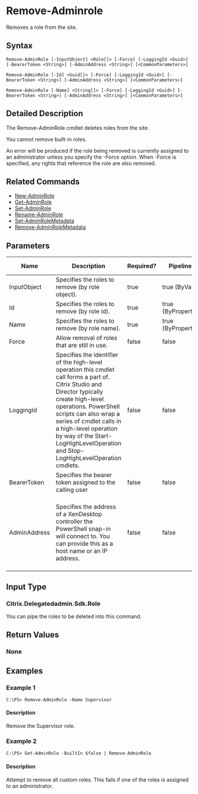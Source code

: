 ﻿
# Remove-Adminrole
Removes a role from the site.
## Syntax
```
Remove-AdminRole [-InputObject] <Role[]> [-Force] [-LoggingId <Guid>] [-BearerToken <String>] [-AdminAddress <String>] [<CommonParameters>]

Remove-AdminRole [-Id] <Guid[]> [-Force] [-LoggingId <Guid>] [-BearerToken <String>] [-AdminAddress <String>] [<CommonParameters>]

Remove-AdminRole [-Name] <String[]> [-Force] [-LoggingId <Guid>] [-BearerToken <String>] [-AdminAddress <String>] [<CommonParameters>]
```
## Detailed Description
The Remove-AdminRole cmdlet deletes roles from the site.

You cannot remove built-in roles.

An error will be produced if the role being removed is currently assigned to an administrator unless you specify the -Force option. When -Force is specified, any rights that reference the role are also removed.


## Related Commands

* [New-AdminRole](../New-AdminRole/)
* [Get-AdminRole](../Get-AdminRole/)
* [Set-AdminRole](../Set-AdminRole/)
* [Rename-AdminRole](../Rename-AdminRole/)
* [Set-AdminRoleMetadata](../Set-AdminRoleMetadata/)
* [Remove-AdminRoleMetadata](../Remove-AdminRoleMetadata/)
## Parameters
| Name   | Description | Required? | Pipeline Input | Default Value |
| --- | --- | --- | --- | --- |
| InputObject | Specifies the roles to remove (by role object). | true | true (ByValue) |  |
| Id | Specifies the roles to remove (by role id). | true | true (ByPropertyName) |  |
| Name | Specifies the roles to remove (by role name). | true | true (ByPropertyName) |  |
| Force | Allow removal of roles that are still in use. | false | false |  |
| LoggingId | Specifies the identifier of the high-level operation this cmdlet call forms a part of. Citrix Studio and Director typically create high-level operations. PowerShell scripts can also wrap a series of cmdlet calls in a high-level operation by way of the Start-LogHighLevelOperation and Stop-LogHighLevelOperation cmdlets. | false | false |  |
| BearerToken | Specifies the bearer token assigned to the calling user | false | false |  |
| AdminAddress | Specifies the address of a XenDesktop controller the PowerShell snap-in will connect to. You can provide this as a host name or an IP address. | false | false | Localhost. Once a value is provided by any cmdlet, this value becomes the default. |

## Input Type

### Citrix.Delegatedadmin.Sdk.Role
You can pipe the roles to be deleted into this command.
## Return Values

### None

## Examples

### Example 1
```
C:\PS> Remove-AdminRole -Name Supervisor
```
#### Description
Remove the Supervisor role.
### Example 2
```
C:\PS> Get-AdminRole -BuiltIn $false | Remove-AdminRole
```
#### Description
Attempt to remove all custom roles. This fails if one of the roles is assigned to an administrator.
